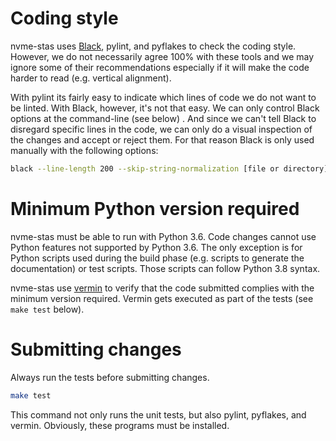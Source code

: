 # Coding style

nvme-stas uses [Black](https://black.readthedocs.io/en/stable/), pylint, and pyflakes to check the coding style. However, we do not necessarily agree 100% with these tools and we may ignore some of their recommendations especially if it will make the code harder to read (e.g. vertical alignment). 

With pylint its fairly easy to indicate which lines of code we do not want to be linted. With Black, however, it's not that easy. We can only control Black options at the command-line (see below) . And since we can't tell Black to disregard specific lines in the code, we can only do a visual inspection of the changes and accept or reject them. For that reason Black is only used manually with the following options:

```bash
black --line-length 200 --skip-string-normalization [file or directory]
```

# Minimum Python version required

nvme-stas must be able to run with Python 3.6. Code changes cannot use Python features not supported by Python 3.6. The only exception is for Python scripts used during the build phase (e.g. scripts to generate the documentation) or test scripts. Those scripts can follow Python 3.8 syntax.

nvme-stas use [vermin](https://pypi.org/project/vermin/) to verify that the code submitted complies with the minimum version required. Vermin gets executed as part of the tests (see `make test` below).

# Submitting changes

Always run the tests before submitting changes.

```bash
make test
```

This command not only runs the unit tests, but also pylint, pyflakes, and vermin. Obviously, these programs must be installed.
